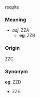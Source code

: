 requite
### Meaning
+ _adj_: ZZA
    + __eg__: ZZB

### Origin

ZZC

### Synonym

__eg__: ZZD

+ ZZE


